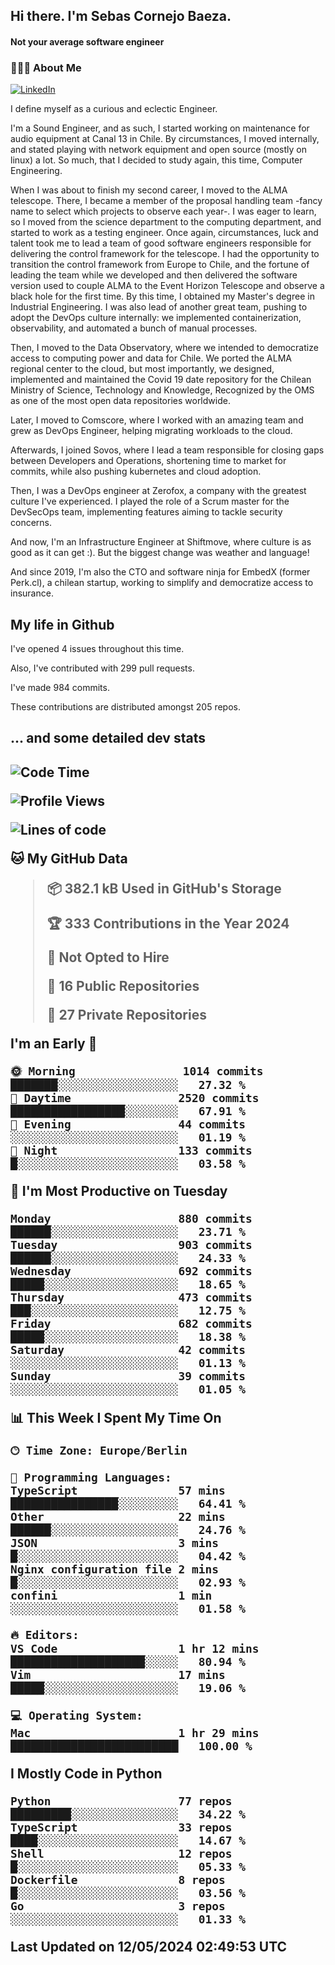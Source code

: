 <h2> Hi there.  I'm Sebas Cornejo Baeza.</h2>
<h4> Not your average software engineer</h4>
<h3> 👨🏻‍💻 About Me </h3>
<a href="http://linkedin.com/in/sebastian-cornejo-baeza/"><img alt="LinkedIn" src="https://img.shields.io/badge/Sebas%20Cornejo%20-informational?style=appveyor&logo=linkedin"></a>


I define myself as a curious and eclectic Engineer.

I'm a Sound Engineer, and as such, I started working on maintenance for audio equipment at Canal 13 in Chile.
By circumstances, I moved internally, and stated playing with network equipment and open source (mostly on linux) 
a lot. So much, that I decided to study again, this time, Computer Engineering.

When I was about to finish my second career, I moved to the ALMA telescope. There, I became a member of the proposal handling team
-fancy name to select which projects to observe each year-. 
I was eager to learn, so I moved from the science department to the computing department, and started to work as 
a testing engineer. Once again, circumstances, luck and talent took me to lead a team of good software engineers 
responsible for delivering the control framework for the telescope. I had the opportunity to transition the control framework from
Europe to Chile, and the fortune of leading the team while we developed and then delivered the software
version used to couple ALMA to the Event Horizon Telescope and observe a black hole for the first time.
By this time, I obtained my Master's degree in Industrial Engineering.
I was also lead of another great team, pushing to adopt the DevOps culture internally: we implemented containerization, observability, and automated a bunch of manual processes.

Then, I moved to the Data Observatory, where we intended to democratize access to computing power
and data for Chile. We ported the ALMA regional center to the cloud, but most importantly, we designed, implemented
and maintained the Covid 19 date repository for the Chilean Ministry of Science, Technology and Knowledge, Recognized by the OMS as one of the most open
data repositories worldwide.

Later, I moved to Comscore, where I worked with an amazing team and grew as DevOps Engineer, helping migrating workloads to the cloud.

Afterwards, I joined Sovos, where I lead a team responsible for closing gaps between Developers and Operations, shortening time to market for commits, while
also pushing kubernetes and cloud adoption.

Then, I was a DevOps engineer at Zerofox, a company with the greatest culture I've experienced. I played the role of a Scrum master for the DevSecOps team,
implementing features aiming to tackle security concerns.

And now, I'm an Infrastructure Engineer at Shiftmove, where culture is as good as it can get :). But the biggest change was weather and language!
 
And since 2019, I'm also the CTO and software ninja for EmbedX (former Perk.cl), a chilean startup, working to simplify and democratize access to insurance.

<h2> My life in Github </h2>

I've opened 4 issues throughout this time.

Also, I've contributed with 299 pull requests.

I've made 984 commits.

These contributions are distributed amongst 205 repos.

<h2>... and some detailed dev stats<h2>

<!--START_SECTION:waka-->
![Code Time](http://img.shields.io/badge/Code%20Time-730%20hrs%2026%20mins-blue)

![Profile Views](http://img.shields.io/badge/Profile%20Views-5-blue)

![Lines of code](https://img.shields.io/badge/From%20Hello%20World%20I%27ve%20Written-1.1%20million%20lines%20of%20code-blue)

**🐱 My GitHub Data** 

> 📦 382.1 kB Used in GitHub's Storage 
 > 
> 🏆 333 Contributions in the Year 2024
 > 
> 🚫 Not Opted to Hire
 > 
> 📜 16 Public Repositories 
 > 
> 🔑 27 Private Repositories 
 > 
**I'm an Early 🐤** 

```text
🌞 Morning                1014 commits        ███████░░░░░░░░░░░░░░░░░░   27.32 % 
🌆 Daytime                2520 commits        █████████████████░░░░░░░░   67.91 % 
🌃 Evening                44 commits          ░░░░░░░░░░░░░░░░░░░░░░░░░   01.19 % 
🌙 Night                  133 commits         █░░░░░░░░░░░░░░░░░░░░░░░░   03.58 % 
```
📅 **I'm Most Productive on Tuesday** 

```text
Monday                   880 commits         ██████░░░░░░░░░░░░░░░░░░░   23.71 % 
Tuesday                  903 commits         ██████░░░░░░░░░░░░░░░░░░░   24.33 % 
Wednesday                692 commits         █████░░░░░░░░░░░░░░░░░░░░   18.65 % 
Thursday                 473 commits         ███░░░░░░░░░░░░░░░░░░░░░░   12.75 % 
Friday                   682 commits         █████░░░░░░░░░░░░░░░░░░░░   18.38 % 
Saturday                 42 commits          ░░░░░░░░░░░░░░░░░░░░░░░░░   01.13 % 
Sunday                   39 commits          ░░░░░░░░░░░░░░░░░░░░░░░░░   01.05 % 
```


📊 **This Week I Spent My Time On** 

```text
🕑︎ Time Zone: Europe/Berlin

💬 Programming Languages: 
TypeScript               57 mins             ████████████████░░░░░░░░░   64.41 % 
Other                    22 mins             ██████░░░░░░░░░░░░░░░░░░░   24.76 % 
JSON                     3 mins              █░░░░░░░░░░░░░░░░░░░░░░░░   04.42 % 
Nginx configuration file 2 mins              █░░░░░░░░░░░░░░░░░░░░░░░░   02.93 % 
confini                  1 min               ░░░░░░░░░░░░░░░░░░░░░░░░░   01.58 % 

🔥 Editors: 
VS Code                  1 hr 12 mins        ████████████████████░░░░░   80.94 % 
Vim                      17 mins             █████░░░░░░░░░░░░░░░░░░░░   19.06 % 

💻 Operating System: 
Mac                      1 hr 29 mins        █████████████████████████   100.00 % 
```

**I Mostly Code in Python** 

```text
Python                   77 repos            █████████░░░░░░░░░░░░░░░░   34.22 % 
TypeScript               33 repos            ████░░░░░░░░░░░░░░░░░░░░░   14.67 % 
Shell                    12 repos            █░░░░░░░░░░░░░░░░░░░░░░░░   05.33 % 
Dockerfile               8 repos             █░░░░░░░░░░░░░░░░░░░░░░░░   03.56 % 
Go                       3 repos             ░░░░░░░░░░░░░░░░░░░░░░░░░   01.33 % 
```




 Last Updated on 12/05/2024 02:49:53 UTC
<!--END_SECTION:waka-->
